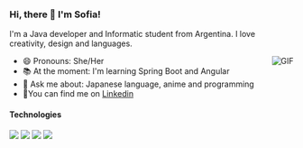 ### Hi, there 👋 I'm Sofia!

I'm a Java developer and Informatic student from Argentina. I love creativity, design and languages. 

<img align="right" alt="GIF" src="https://64.media.tumblr.com/00161bb69dae88456c30fcc83781fe67/tumblr_ossn5yuBaA1vhvnzyo1_400.gifv" />

- 😄 Pronouns: She/Her
- 📚 At the moment: I'm learning Spring Boot and Angular
- 💬 Ask me about: Japanese language, anime and programming 
- 📩You can find me on [Linkedin](https://www.linkedin.com/in/sofia-quispe/)

#### Technologies 
<code><img src="https://img.icons8.com/color/32/000000/java-coffee-cup-logo.png"/></code>
<code><img src="https://img.icons8.com/officel/32/000000/php-logo.png"/></code>
<code><img src="https://img.icons8.com/ios-filled/40/000000/mysql-logo.png"/></code>
<code><img src="https://img.icons8.com/fluent/32/000000/github.png"/></code>
